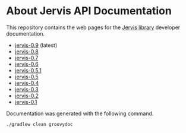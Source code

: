 # About Jervis API Documentation

This repository contains the web pages for the [Jervis library][jervis]
developer documentation.

* [jervis-0.9](http://sam.gleske.net/jervis-api/0.9/) (latest)
* [jervis-0.8](http://sam.gleske.net/jervis-api/0.8/)
* [jervis-0.7](http://sam.gleske.net/jervis-api/0.7/)
* [jervis-0.6](http://sam.gleske.net/jervis-api/0.6/)
* [jervis-0.5.1](http://sam.gleske.net/jervis-api/0.5.1/)
* [jervis-0.5](http://sam.gleske.net/jervis-api/0.5/)
* [jervis-0.4](http://sam.gleske.net/jervis-api/0.4/)
* [jervis-0.3](http://sam.gleske.net/jervis-api/0.3/)
* [jervis-0.2](http://sam.gleske.net/jervis-api/0.2/)
* [jervis-0.1](http://sam.gleske.net/jervis-api/0.1/)

Documentation was generated with the following command.

    ./gradlew clean groovydoc

[jervis]: https://github.com/samrocketman/jervis
